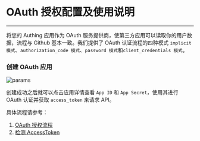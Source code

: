 # OAuth 授权配置及使用说明

----------

将您的 Authing 应用作为 OAuth 服务提供商，使第三方应用可以读取你的用户数据，流程与 Github 基本一致。我们提供了 OAuth 认证流程的四种模式 `implicit 模式`、`authorization_code 模式`、`password 模式`和`client_credentials 模式`。

### 创建 OAuth 应用

![params][1]

创建成功之后就可以点击应用详情查看 `App ID` 和 `App Secret`，使用其进行 OAuth 认证并获取 `access_token` 来请求 API。

  [1]: https://usercontents.authing.cn/docs/oauth/new_oauth.jpg

具体流程请参考：

1. [OAuth 授权流程](https://docs.authing.cn/#/oauthProvider/authorize)
2. [检测 AccessToken](https://docs.authing.cn/#/oauthProvider/checkToken)